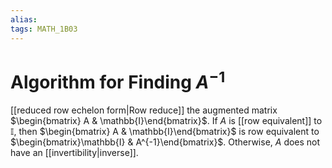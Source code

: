 ```yaml
---
alias:
tags: MATH_1B03
---
```

# Algorithm for Finding $A^{-1}$
[[reduced row echelon form|Row reduce]] the augmented matrix $\begin{bmatrix} A & \mathbb{I}\end{bmatrix}$. If $A$ is [[row equivalent]] to $\mathbb{I}$, then $\begin{bmatrix} A & \mathbb{I}\end{bmatrix}$ is row equivalent to $\begin{bmatrix}\mathbb{I} & A^{-1}\end{bmatrix}$. Otherwise, $A$ does not have an [[invertibility|inverse]]. 